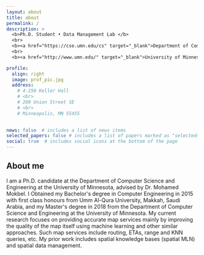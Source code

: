 ```yaml
---
layout: about
title: about
permalink: /
description: >
  <b>Ph.D. Student • Data Management Lab </b>
  <br>
  <b><a href="https://cse.umn.edu/cs" target="_blank">Department of Computer Science & Engineering</a></b>
  <br>
  <b><a href="http://www.umn.edu/" target="_blank">University of Minnesota</a></b>

profile:
  align: right
  image: prof_pic.jpg
  address: 
    # 4-250 Keller Hall 
    # <br>
    # 200 Union Street SE 
    # <br>
    # Minneapolis, MN 55455 
    

news: false  # includes a list of news items
selected_papers: false # includes a list of papers marked as "selected={true}"
social: true  # includes social icons at the bottom of the page
---
```


## About me
I am a Ph.D. candidate at the Department of Computer Science and Engineering at the University of Minnesota, advised by Dr. Mohamed Mokbel. I Obtained my Bachelor's degree in Computer Engineering in 2015 with first class honours from Umm Al-Qura University, Makkah, Saudi Arabia, and my Master's degree in 2018 from the Department of Computer Science and Engineering at the University of Minnesota. My current research focuses on providing accurate map services mainly by improving the quality of the map itself using machine learning and other similar approaches. Such map services include routing, ETAs, range and KNN queries, etc. My prior work includes spatial knowledge bases (spatial MLN) and spatial data management.

